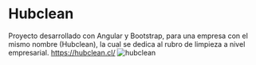 # Hubclean

Proyecto desarrollado con Angular y Bootstrap, para una empresa con el mismo nombre (Hubclean), la cual se dedica al rubro de limpieza a nivel empresarial. https://hubclean.cl/
![hubclean](https://user-images.githubusercontent.com/81180268/211409727-820d5229-3137-4395-8410-c80447dc51c6.png)
